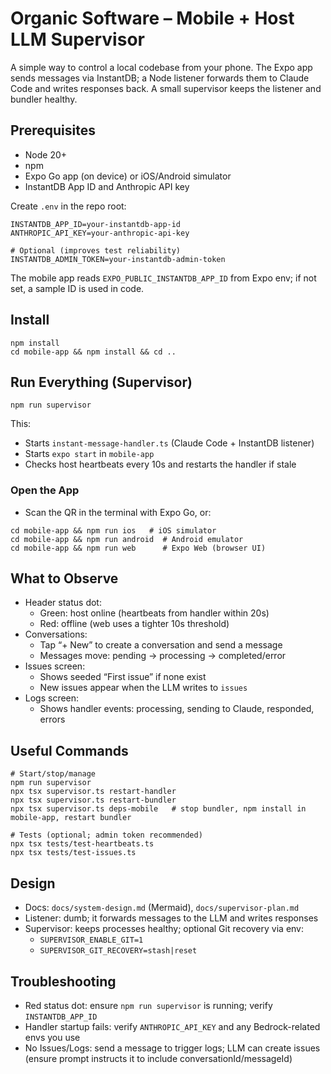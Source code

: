 # Organic Software – Mobile + Host LLM Supervisor

A simple way to control a local codebase from your phone. The Expo app sends messages via InstantDB; a Node listener forwards them to Claude Code and writes responses back. A small supervisor keeps the listener and bundler healthy.

## Prerequisites
- Node 20+
- npm
- Expo Go app (on device) or iOS/Android simulator
- InstantDB App ID and Anthropic API key

Create `.env` in the repo root:

```
INSTANTDB_APP_ID=your-instantdb-app-id
ANTHROPIC_API_KEY=your-anthropic-api-key

# Optional (improves test reliability)
INSTANTDB_ADMIN_TOKEN=your-instantdb-admin-token
```

The mobile app reads `EXPO_PUBLIC_INSTANTDB_APP_ID` from Expo env; if not set, a sample ID is used in code.

## Install
```
npm install
cd mobile-app && npm install && cd ..
```

## Run Everything (Supervisor)
```
npm run supervisor
```
This:
- Starts `instant-message-handler.ts` (Claude Code + InstantDB listener)
- Starts `expo start` in `mobile-app`
- Checks host heartbeats every 10s and restarts the handler if stale

### Open the App
- Scan the QR in the terminal with Expo Go, or:
```
cd mobile-app && npm run ios   # iOS simulator
cd mobile-app && npm run android  # Android emulator
cd mobile-app && npm run web      # Expo Web (browser UI)
```

## What to Observe
- Header status dot:
  - Green: host online (heartbeats from handler within 20s)
  - Red: offline (web uses a tighter 10s threshold)
- Conversations:
  - Tap “+ New” to create a conversation and send a message
  - Messages move: pending → processing → completed/error
- Issues screen:
  - Shows seeded “First issue” if none exist
  - New issues appear when the LLM writes to `issues`
- Logs screen:
  - Shows handler events: processing, sending to Claude, responded, errors

## Useful Commands
```
# Start/stop/manage
npm run supervisor
npx tsx supervisor.ts restart-handler
npx tsx supervisor.ts restart-bundler
npx tsx supervisor.ts deps-mobile   # stop bundler, npm install in mobile-app, restart bundler

# Tests (optional; admin token recommended)
npx tsx tests/test-heartbeats.ts
npx tsx tests/test-issues.ts
```

## Design
- Docs: `docs/system-design.md` (Mermaid), `docs/supervisor-plan.md`
- Listener: dumb; it forwards messages to the LLM and writes responses
- Supervisor: keeps processes healthy; optional Git recovery via env:
  - `SUPERVISOR_ENABLE_GIT=1`
  - `SUPERVISOR_GIT_RECOVERY=stash|reset`

## Troubleshooting
- Red status dot: ensure `npm run supervisor` is running; verify `INSTANTDB_APP_ID`
- Handler startup fails: verify `ANTHROPIC_API_KEY` and any Bedrock-related envs you use
- No Issues/Logs: send a message to trigger logs; LLM can create issues (ensure prompt instructs it to include conversationId/messageId)
